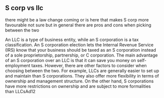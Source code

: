 ## S corp vs llc

there might be a law change coming or is here that makes S corp more favourable not sure but in general there are pros and cons when picking between the two

An LLC is a type of business entity, while an S corporation is a tax classification. An S corporation election lets the Internal Revenue Service (IRS) know that your business should be taxed as an S corporation instead of a sole proprietorship, partnership, or C corporation. The main advantage of an S corporation over an LLC is that it can save you money on self-employment taxes. However, there are other factors to consider when choosing between the two. For example, LLCs are generally easier to set up and maintain than S corporations. They also offer more flexibility in terms of ownership and management structure. On the other hand, S corporations have more restrictions on ownership and are subject to more formalities than LLCsAd12